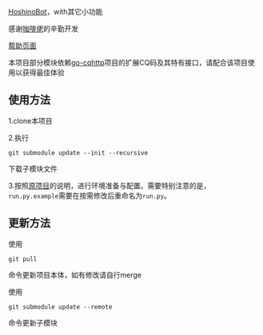 [HoshinoBot](https://github.com/Ice-Cirno/HoshinoBot)，with其它小功能

感谢[咖啡佬](https://github.com/Ice-Cirno)的辛勤开发

[帮助页面](https://www.maxesisn.online/ChatBot/help/)

本项目部分模块依赖[go-cqhttp](https://github.com/Mrs4s/go-cqhttp)项目的扩展CQ码及其特有接口，请配合该项目使用以获得最佳体验

## 使用方法
1.clone本项目

2.执行
```
git submodule update --init --recursive
```
下载子模块文件

3.按照[原项目](https://github.com/Ice-Cirno/HoshinoBot)的说明，进行环境准备与配置。需要特别注意的是，```run.py.example```需要在按需修改后重命名为```run.py```。

## 更新方法
使用
```
git pull
```
命令更新项目本体，如有修改请自行merge

使用
```
git submodule update --remote
```
命令更新子模块
